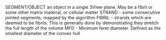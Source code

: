 

SEGMENT/OBJECT
an object in a single 3View plane. May be a fibril or some other matrix material, or cellular matter
STRAND - some consecutive jointed segments, mapped by the algorithm
FIBRIL - strands which are deemed to be fibrils. This is generally done by demonstrating they stretch the full length of the volume
MFD - Minimum feret diameter. Defined as the smallest diameter of the convex hull
